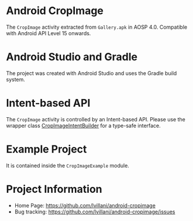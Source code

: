 Android CropImage
=================

The `CropImage` activity extracted from `Gallery.apk` in AOSP 4.0. Compatible
with Android API Level 15 onwards.




Android Studio and Gradle
=========================

The project was created with Android Studio and uses the Gradle build system.




Intent-based API
================

The `CropImage` activity is controlled by an Intent-based API. Please use the
wrapper class [CropImageIntentBuilder](CropImage/src/main/java/com/android/camera/CropImageIntentBuilder.java)
for a type-safe interface.




Example Project
===============

It is contained inside the `CropImageExample` module.




Project Information
===================

 * Home Page: https://github.com/lvillani/android-cropimage
 * Bug tracking: https://github.com/lvillani/android-cropimage/issues
